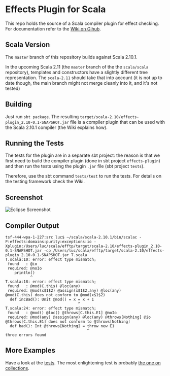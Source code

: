 # Effects Plugin for Scala

This repo holds the source of a Scala compiler plugin for effect checking. For documentation
refer to the [Wiki on Gihub](https://github.com/lrytz/efftp/wiki).

## Scala Version

The `master` branch of this repository builds against Scala 2.10.1.

In the upcoming Scala 2.11 (the `master` branch of the the `scala/scala` repository), templates and constructors have a slightly different tree representation. The `scala-2.11` should take that into account (it is not up to date though, the main branch might not merge cleanly into it, and it's not tested)

## Building

Just run `sbt package`. The resulting `target/scala-2.10/effects-plugin_2.10-0.1-SNAPSHOT.jar` file is a compiler plugin that can be used with the Scala 2.10.1 compiler (the Wiki explains how).

## Running the Tests

The tests for the plugin are in a separate sbt project: the reason is that we first need
to build the compiler plugin (done in sbt project `effects-plugin`) and then run the tests
using the plugin `.jar` file (sbt project `tests`).

Therefore, use the sbt command `tests/test` to run the tests. For details on the testing framework check the Wiki.

## Screenshot

![Eclipse Screenshot](https://github.com/lrytz/efftp/wiki/images/ee.png)


## Compiler Output

```
tsf-444-wpa-1-227:src luc$ ~/scala/scala-2.10.1/bin/scalac -P:effects:domains:purity:exceptions:io -Xplugin:/Users/luc/scala/efftp/target/scala-2.10/effects-plugin_2.10-0.1-SNAPSHOT.jar -cp /Users/luc/scala/efftp/target/scala-2.10/effects-plugin_2.10-0.1-SNAPSHOT.jar T.scala 
T.scala:10: error: effect type mismatch;
 found   : @io
 required: @noIo
    println()
           ^
T.scala:18: error: effect type mismatch;
 found   : @mod(C.this) @loc(any)
 required: @mod(x$1$2) @assign(x$1$2,any) @loc(any)
@mod(C.this) does not conform to @mod(x$1$2)
  def incBad(): Unit @mod() = x = x + 1
                                ^
T.scala:24: error: effect type mismatch;
 found   : @mod() @loc() @throws[C.this.E1] @noIo
 required: @mod(any) @assign(any) @loc(any) @throws[Nothing] @io
@throws[C.this.E1] does not conform to @throws[Nothing]
  def bad(): Int @throws[Nothing] = throw new E1
                                    ^
three errors found
```


## More Examples

Have a look at the [tests](https://github.com/lrytz/efftp/tree/master/tests/src/test/resources/scala/tools/nsc/effects).
The most enlightening test is probably [the one on collections](https://github.com/lrytz/efftp/blob/master/tests/src/test/resources/scala/tools/nsc/effects/multi/Colls-files/colls.scala).
